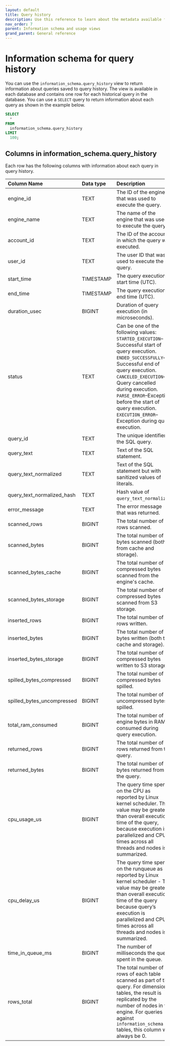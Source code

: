 ```yaml
---
layout: default
title: Query history
description: Use this reference to learn about the metadata available for historical queries in Firebolt.
nav_order: 7
parent: Information schema and usage views
grand_parent: General reference
---
```


# Information schema for query history

You can use the `information_schema.query_history` view to return information about queries saved to query history. The view is available in each database and contains one row for each historical query in the database. You can use a `SELECT` query to return information about each query as shown in the example below.


```sql
SELECT
  *
FROM
  information_schema.query_history
LIMIT
  100;
```

## Columns in information_schema.query_history

Each row has the following columns with information about each query in query history.

| Column Name                 | Data type | Description |
| :---------------------------| :---------| :---------- |
| engine_id                   | TEXT      | The ID of the engine that was used to execute the query. |
| engine_name                 | TEXT      | The name of the engine that was used to execute the query. |
| account_id                  | TEXT      | The ID of the account in which the query was executed. |
| user_id                     | TEXT      | The user ID that was used to execute the query. |
| start_time                  | TIMESTAMP | The query execution start time (UTC). |
| end_time                    | TIMESTAMP | The query execution end time (UTC). |
| duration_usec               | BIGINT    | Duration of query execution (in microseconds). |
| status                      | TEXT      | Can be one of the following values:<br>`STARTED_EXECUTION`&ndash;Successful start of query execution.<br>`ENDED_SUCCESSFULLY`&ndash;Successful end of query execution. <br>`CANCELED_EXECUTION`&ndash;Query cancelled during execution. <br>`PARSE_ERROR`&ndash;Exception before the start of query execution.<br>`EXECUTION_ERROR`&ndash;Exception during query execution. |
| query_id                    | TEXT      | The unique identifier of the SQL query. |
| query_text                  | TEXT      | Text of the SQL statement. |
| query_text_normalized       | TEXT      | Text of the SQL statement but with sanitized values of literals. |
| query_text_normalized_hash  | TEXT      | Hash value of `query_text_normalized`. |
| error_message               | TEXT      | The error message that was returned. |
| scanned_rows                | BIGINT    | The total number of rows scanned. |
| scanned_bytes               | BIGINT    | The total number of bytes scanned (both from cache and storage). |
| scanned_bytes_cache         | BIGINT    | The total number of compressed bytes scanned from the engine's cache. |
| scanned_bytes_storage       | BIGINT    | The total number of compressed bytes scanned from S3 storage. |
| inserted_rows               | BIGINT    | The total number of rows written. |
| inserted_bytes              | BIGINT    | The total number of bytes written (both to cache and storage). |
| inserted_bytes_storage      | BIGINT    | The total number of compressed bytes written to S3 storage. |
| spilled_bytes_compressed    | BIGINT    | The total number of compressed bytes spilled. |
| spilled_bytes_uncompressed  | BIGINT    | The total number of uncompressed bytes spilled. |
| total_ram_consumed          | BIGINT    | The total number of engine bytes in RAM consumed during query execution. |
| returned_rows               | BIGINT    | The total number of rows returned from the query. |
| returned_bytes              | BIGINT    | The total number of bytes returned from the query. |
| cpu_usage_us                | BIGINT    | The query time spent on the CPU as reported by Linux kernel scheduler. This value may be greater than overall execution time of the query, because execution is parallelized and CPU times across all threads and nodes is summarized. |
| cpu_delay_us                | BIGINT    | The query time spent on the runqueue as reported by Linux kernel scheduler - The value may be greater than overall execution time of the query because query’s execution is parallelized and CPU times across all threads and nodes is summarized. |
| time_in_queue_ms            | BIGINT    | The number of milliseconds the query spent in the queue. |
| rows_total                  | BIGINT    | The total number of rows of each table scanned as part of the query. For dimension tables, the result is replicated by the number of nodes in the engine. For queries against `information_schema` tables, this column will always be 0. |


